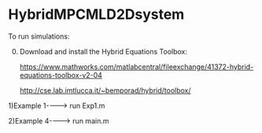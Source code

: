 # HybridMPCMLD2Dsystem

To run simulations:


0) Download and install the Hybrid Equations Toolbox:


    https://www.mathworks.com/matlabcentral/fileexchange/41372-hybrid-equations-toolbox-v2-04

    http://cse.lab.imtlucca.it/~bemporad/hybrid/toolbox/    

1)Example 1----> run Exp1.m


2)Example 4----> run main.m

